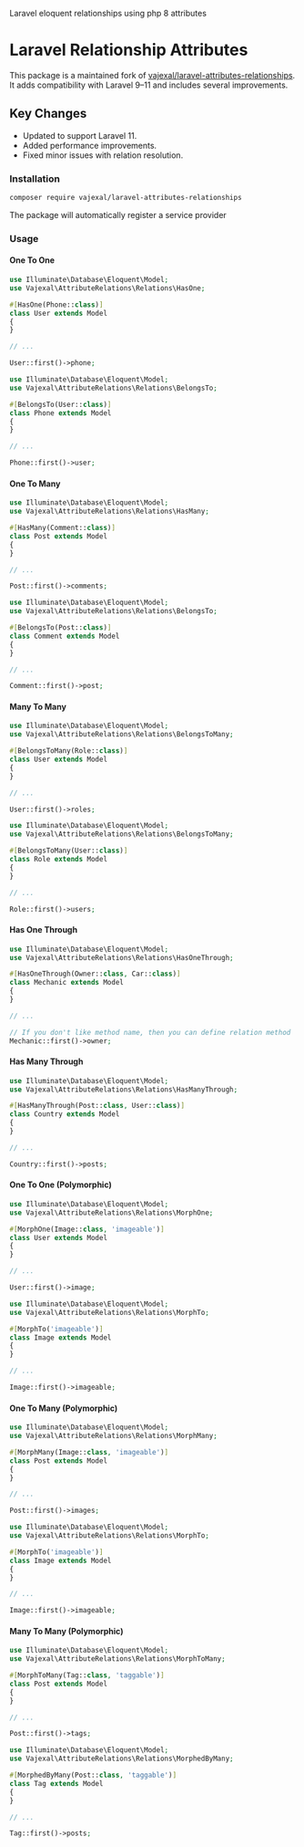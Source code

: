 Laravel eloquent relationships using php 8 attributes

<!-- [![Build Status](https://github.com/vajexal/laravel-attributes-relationships/workflows/Build/badge.svg)](https://github.com/vajexal/laravel-attributes-relationships/actions)
[![codecov](https://codecov.io/gh/vajexal/laravel-attributes-relationships/branch/master/graph/badge.svg?token=ECO1PBBOY4)](https://codecov.io/gh/vajexal/laravel-attributes-relationships) -->

# Laravel Relationship Attributes

This package is a maintained fork of [vajexal/laravel-attributes-relationships](https://github.com/vajexal/laravel-attributes-relationships). It adds compatibility with Laravel 9–11 and includes several improvements.

## Key Changes
- Updated to support Laravel 11.
- Added performance improvements.
- Fixed minor issues with relation resolution.

### Installation

```bash
composer require vajexal/laravel-attributes-relationships
```

The package will automatically register a service provider

### Usage

#### One To One
```php
use Illuminate\Database\Eloquent\Model;
use Vajexal\AttributeRelations\Relations\HasOne;

#[HasOne(Phone::class)]
class User extends Model
{
}

// ...

User::first()->phone;
```

```php
use Illuminate\Database\Eloquent\Model;
use Vajexal\AttributeRelations\Relations\BelongsTo;

#[BelongsTo(User::class)]
class Phone extends Model
{
}

// ...

Phone::first()->user;
```

#### One To Many

```php
use Illuminate\Database\Eloquent\Model;
use Vajexal\AttributeRelations\Relations\HasMany;

#[HasMany(Comment::class)]
class Post extends Model
{
}

// ...

Post::first()->comments;
```

```php
use Illuminate\Database\Eloquent\Model;
use Vajexal\AttributeRelations\Relations\BelongsTo;

#[BelongsTo(Post::class)]
class Comment extends Model
{
}

// ...

Comment::first()->post;
```

#### Many To Many

```php
use Illuminate\Database\Eloquent\Model;
use Vajexal\AttributeRelations\Relations\BelongsToMany;

#[BelongsToMany(Role::class)]
class User extends Model
{
}

// ...

User::first()->roles;
```

```php
use Illuminate\Database\Eloquent\Model;
use Vajexal\AttributeRelations\Relations\BelongsToMany;

#[BelongsToMany(User::class)]
class Role extends Model
{
}

// ...

Role::first()->users;
```

#### Has One Through
```php
use Illuminate\Database\Eloquent\Model;
use Vajexal\AttributeRelations\Relations\HasOneThrough;

#[HasOneThrough(Owner::class, Car::class)]
class Mechanic extends Model
{
}

// ...

// If you don't like method name, then you can define relation method
Mechanic::first()->owner;
```

#### Has Many Through

```php
use Illuminate\Database\Eloquent\Model;
use Vajexal\AttributeRelations\Relations\HasManyThrough;

#[HasManyThrough(Post::class, User::class)]
class Country extends Model
{
}

// ...

Country::first()->posts;
```

#### One To One (Polymorphic)

```php
use Illuminate\Database\Eloquent\Model;
use Vajexal\AttributeRelations\Relations\MorphOne;

#[MorphOne(Image::class, 'imageable')]
class User extends Model
{
}

// ...

User::first()->image;
```

```php
use Illuminate\Database\Eloquent\Model;
use Vajexal\AttributeRelations\Relations\MorphTo;

#[MorphTo('imageable')]
class Image extends Model
{
}

// ...

Image::first()->imageable;
```

#### One To Many (Polymorphic)

```php
use Illuminate\Database\Eloquent\Model;
use Vajexal\AttributeRelations\Relations\MorphMany;

#[MorphMany(Image::class, 'imageable')]
class Post extends Model
{
}

// ...

Post::first()->images;
```

```php
use Illuminate\Database\Eloquent\Model;
use Vajexal\AttributeRelations\Relations\MorphTo;

#[MorphTo('imageable')]
class Image extends Model
{
}

// ...

Image::first()->imageable;
```

#### Many To Many (Polymorphic)

```php
use Illuminate\Database\Eloquent\Model;
use Vajexal\AttributeRelations\Relations\MorphToMany;

#[MorphToMany(Tag::class, 'taggable')]
class Post extends Model
{
}

// ...

Post::first()->tags;
```

```php
use Illuminate\Database\Eloquent\Model;
use Vajexal\AttributeRelations\Relations\MorphedByMany;

#[MorphedByMany(Post::class, 'taggable')]
class Tag extends Model
{
}

// ...

Tag::first()->posts;
```
